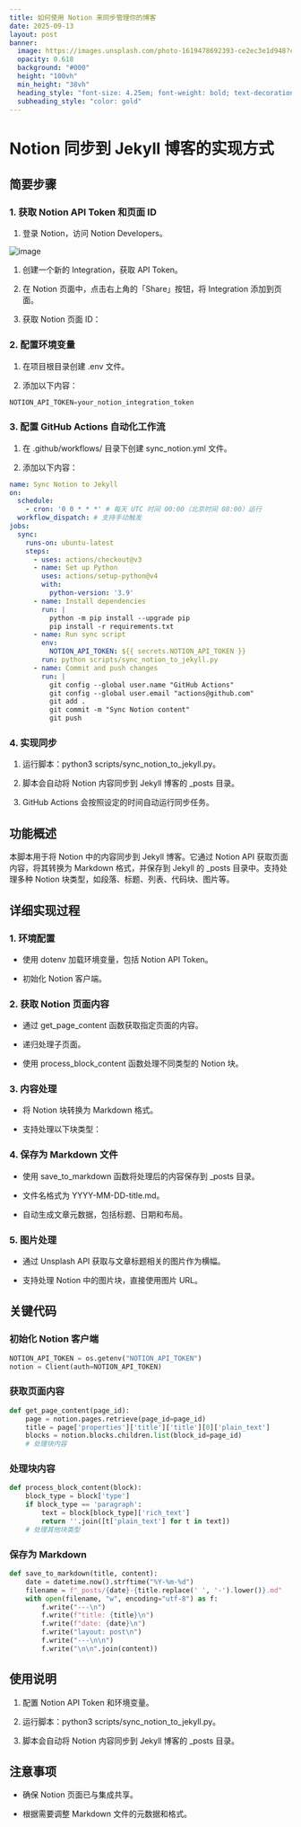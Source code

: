 ```yaml
---
title: 如何使用 Notion 来同步管理你的博客
date: 2025-09-13
layout: post
banner:
  image: https://images.unsplash.com/photo-1619478692393-ce2ec3e1d948?crop=entropy&cs=tinysrgb&fit=max&fm=jpg&ixid=M3w2OTIwMzJ8MHwxfHJhbmRvbXx8fHx8fHx8fDE3NTc3MjY2Nzd8&ixlib=rb-4.1.0&q=80&w=1080
  opacity: 0.618
  background: "#000"
  height: "100vh"
  min_height: "38vh"
  heading_style: "font-size: 4.25em; font-weight: bold; text-decoration: underline"
  subheading_style: "color: gold"
---
```


# Notion 同步到 Jekyll 博客的实现方式

## 简要步骤

### 1. 获取 Notion API Token 和页面 ID

1. 登录 Notion，访问 Notion Developers。

![image](https://prod-files-secure.s3.us-west-2.amazonaws.com/a7a0cc5a-89b9-4cda-8686-1fba0ca52f40/d19c1afe-dea5-4312-9333-786b0ba83054/image.png?X-Amz-Algorithm=AWS4-HMAC-SHA256&X-Amz-Content-Sha256=UNSIGNED-PAYLOAD&X-Amz-Credential=ASIAZI2LB4664PFAHUNM%2F20250913%2Fus-west-2%2Fs3%2Faws4_request&X-Amz-Date=20250913T012437Z&X-Amz-Expires=3600&X-Amz-Security-Token=IQoJb3JpZ2luX2VjEMH%2F%2F%2F%2F%2F%2F%2F%2F%2F%2FwEaCXVzLXdlc3QtMiJGMEQCICJ7SRgcwyoa8zQwT%2Fy2Rr38jX6ZW0FAnigC8iJE3Go3AiAmU5omtFciay%2F4AKIcWe5tOT%2B53Qzh4PzbupzDtu5vjyr%2FAwg6EAAaDDYzNzQyMzE4MzgwNSIMtcBwKJi6pk3GCTcXKtwDLBtqAK%2B%2BgFY1q%2BqHv1jJ%2BViCA1B9xXxZzUc%2BeRVqe%2BBabD2tW12oGonrxBFCdQWwLvVyLVDJeWdMaRxKFTgL4YI887oUqyvBfBYnKg5x7KKwD4ncjpltDhA3VR3xgJ2HceNgnZ831G9CwABGZLxSqCTves%2FFE4g%2BZRxZZumiSTbQGqmZeG7%2FGkkV5pxqy%2Fyf64BGityUJeYcQdk0NCedpvtoVnZOJrwICxIbqKpMmKkbbqDBwFeI2IVN6dSWmEPDEDAFLBX%2BndV1RG2YdZXo0rjQy7LM8dl4tNJmgOjcwkTlZsmAF2%2Fm6b5M0ulIxGkn95QLydT250WL0MXvwR4Cn6F1YmDJCvAKuNftwck5v9YqynLj6mE0EEwVijgRxEjXOidW06lRqS6Rm2U3RQvkUWPD%2F0w6XHwIvVEtvdP1T25RRgOBe1F%2BrVMKlQ4BrruxQwUxkXTwiggcKXHjEm9xDiB%2BQw%2F97VmT2ficLbwXYhg0ZoPEGEtyHwIA8ON9z5hkM8iPdKuxYsZD7fpry7Fdw91OU0CLj6gf3TWINJcbHbwghNxeglbQyzf5O8HN5lgYDrnsrC1oNZErLPPWEnqx1GdvPj8uc%2FhOzmhC%2FdR%2Bi32b%2B1Ay%2BU3VD6tyfd4w0fiSxgY6pgGTNYhU9gsyCnjoBDKd2L3Qo87Mp9Y%2BjEyx3CfBuA5DccBMawmqFBGtdholJj6EXxhD6kC5Rw%2BDe80zoLJ4y6lfAWZdhDZW%2BoeYZbN7%2B6CBKeyQe7BKL3BdOf5ROu0tp%2BIQyn98enur%2FzlllVF9rLVwhX9rWBPQoJEz1cu9GeZGdQEzsBV8AIfpI8JtoWfGf0zSij45oC%2BaNlrRJ%2Fa2LvCuokC8O%2FyH&X-Amz-Signature=e44ff60c0ad68281c4ef4a8330b58df55e823fa119fa02145278c35f07462f66&X-Amz-SignedHeaders=host&x-amz-checksum-mode=ENABLED&x-id=GetObject)

1. 创建一个新的 Integration，获取 API Token。

1. 在 Notion 页面中，点击右上角的「Share」按钮，将 Integration 添加到页面。

1. 获取 Notion 页面 ID：


### 2. 配置环境变量

1. 在项目根目录创建 .env 文件。

1. 添加以下内容：

```javascript
NOTION_API_TOKEN=your_notion_integration_token
```

### 3. 配置 GitHub Actions 自动化工作流

1. 在 .github/workflows/ 目录下创建 sync_notion.yml 文件。

1. 添加以下内容：

```yaml
name: Sync Notion to Jekyll
on:
  schedule:
    - cron: '0 0 * * *' # 每天 UTC 时间 00:00（北京时间 08:00）运行
  workflow_dispatch: # 支持手动触发
jobs:
  sync:
    runs-on: ubuntu-latest
    steps:
      - uses: actions/checkout@v3
      - name: Set up Python
        uses: actions/setup-python@v4
        with:
          python-version: '3.9'
      - name: Install dependencies
        run: |
          python -m pip install --upgrade pip
          pip install -r requirements.txt
      - name: Run sync script
        env:
          NOTION_API_TOKEN: ${{ secrets.NOTION_API_TOKEN }}
        run: python scripts/sync_notion_to_jekyll.py
      - name: Commit and push changes
        run: |
          git config --global user.name "GitHub Actions"
          git config --global user.email "actions@github.com"
          git add .
          git commit -m "Sync Notion content"
          git push
```

### 4. 实现同步

1. 运行脚本：python3 scripts/sync_notion_to_jekyll.py。

1. 脚本会自动将 Notion 内容同步到 Jekyll 博客的 _posts 目录。

1. GitHub Actions 会按照设定的时间自动运行同步任务。

## 功能概述

本脚本用于将 Notion 中的内容同步到 Jekyll 博客。它通过 Notion API 获取页面内容，将其转换为 Markdown 格式，并保存到 Jekyll 的 _posts 目录中。支持处理多种 Notion 块类型，如段落、标题、列表、代码块、图片等。

## 详细实现过程

### 1. 环境配置

- 使用 dotenv 加载环境变量，包括 Notion API Token。

- 初始化 Notion 客户端。

### 2. 获取 Notion 页面内容

- 通过 get_page_content 函数获取指定页面的内容。

- 递归处理子页面。

- 使用 process_block_content 函数处理不同类型的 Notion 块。

### 3. 内容处理

- 将 Notion 块转换为 Markdown 格式。

- 支持处理以下块类型：


### 4. 保存为 Markdown 文件

- 使用 save_to_markdown 函数将处理后的内容保存到 _posts 目录。

- 文件名格式为 YYYY-MM-DD-title.md。

- 自动生成文章元数据，包括标题、日期和布局。

### 5. 图片处理

- 通过 Unsplash API 获取与文章标题相关的图片作为横幅。

- 支持处理 Notion 中的图片块，直接使用图片 URL。

## 关键代码

### 初始化 Notion 客户端

```python
NOTION_API_TOKEN = os.getenv("NOTION_API_TOKEN")
notion = Client(auth=NOTION_API_TOKEN)
```

### 获取页面内容

```python
def get_page_content(page_id):
    page = notion.pages.retrieve(page_id=page_id)
    title = page['properties']['title']['title'][0]['plain_text']
    blocks = notion.blocks.children.list(block_id=page_id)
    # 处理块内容
```

### 处理块内容

```python
def process_block_content(block):
    block_type = block['type']
    if block_type == 'paragraph':
        text = block[block_type]['rich_text']
        return ''.join([t['plain_text'] for t in text])
    # 处理其他块类型
```

### 保存为 Markdown

```python
def save_to_markdown(title, content):
    date = datetime.now().strftime("%Y-%m-%d")
    filename = f"_posts/{date}-{title.replace(' ', '-').lower()}.md"
    with open(filename, "w", encoding="utf-8") as f:
        f.write("---\n")
        f.write(f"title: {title}\n")
        f.write(f"date: {date}\n")
        f.write("layout: post\n")
        f.write("---\n\n")
        f.write("\n\n".join(content))
```

## 使用说明

1. 配置 Notion API Token 和环境变量。

1. 运行脚本：python3 scripts/sync_notion_to_jekyll.py。

1. 脚本会自动将 Notion 内容同步到 Jekyll 博客的 _posts 目录。

## 注意事项

- 确保 Notion 页面已与集成共享。

- 根据需要调整 Markdown 文件的元数据和格式。